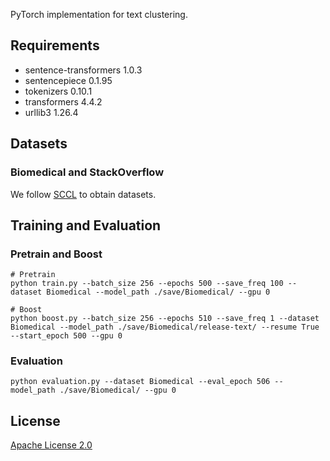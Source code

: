 PyTorch implementation for text clustering.

## Requirements

- sentence-transformers 1.0.3
- sentencepiece 0.1.95
- tokenizers 0.10.1
- transformers 4.4.2
- urllib3 1.26.4

## Datasets

### Biomedical and StackOverflow

We follow [SCCL](https://arxiv.org/abs/2103.12953) to obtain datasets.

## Training and Evaluation

### Pretrain and Boost

```train
# Pretrain
python train.py --batch_size 256 --epochs 500 --save_freq 100 --dataset Biomedical --model_path ./save/Biomedical/ --gpu 0

# Boost
python boost.py --batch_size 256 --epochs 510 --save_freq 1 --dataset Biomedical --model_path ./save/Biomedical/release-text/ --resume True --start_epoch 500 --gpu 0
```

### Evaluation

```
python evaluation.py --dataset Biomedical --eval_epoch 506 --model_path ./save/Biomedical/ --gpu 0
```

## License

[Apache License 2.0](http://www.apache.org/licenses/LICENSE-2.0)
